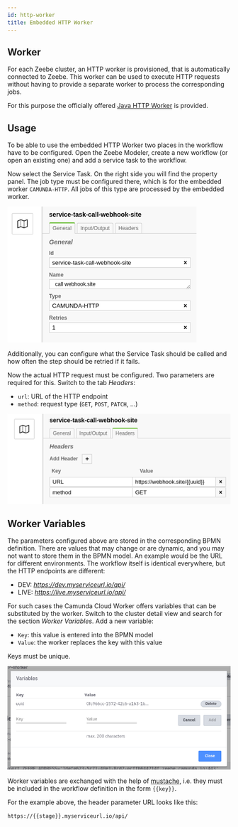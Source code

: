 ```yaml
---
id: http-worker
title: Embedded HTTP Worker
---
```


## Worker

For each Zeebe cluster, an HTTP worker is provisioned, that is automatically connected to Zeebe. This worker can be used to execute HTTP requests without having to provide a separate worker to process the corresponding jobs.

For this purpose the officially offered [Java HTTP Worker](https://github.com/zeebe-io/zeebe-http-worker) is provided.

## Usage

To be able to use the embedded HTTP Worker two places in the workflow have to be configured. Open the Zeebe Modeler, create a new workflow (or open an existing one) and add a service task to the workflow.

Now select the Service Task. On the right side you will find the property panel. The job type must be configured there, which is for the embedded worker `CAMUNDA-HTTP`. All jobs of this type are processed by the embedded worker.

![worker-properties-general](./assets/workflow-calling-webhook-site-service-task-properties-general.png)

Additionally, you can configure what the Service Task should be called and how often the step should be retried if it fails.

Now the actual HTTP request must be configured. Two parameters are required for this. Switch to the tab *Headers*:

* `url`: URL of the HTTP endpoint
* `method`: request type (`GET`, `POST`, `PATCH`, ...)

![worker-properties-headers](./assets/workflow-calling-webhook-site-service-task-properties-headers.png)

## Worker Variables

The parameters configured above are stored in the corresponding BPMN definition. There are values that may change or are dynamic, and you may not want to store them in the BPMN model. An example would be the URL for different environments. The workflow itself is identical everywhere, but the HTTP endpoints are different:

* DEV: *https://dev.myserviceurl.io/api/*
* LIVE: *https://live.myserviceurl.io/api/*

For such cases the Camunda Cloud Worker offers variables that can be substituted by the worker. Switch to the cluster detail view and search for the section *Worker Variables*. Add a new variable:

* `Key`: this value is entered into the BPMN model
* `Value`: the worker replaces the key with this value

Keys must be unique.

![worker-variables](./assets/workflow-calling-webhook-site-worker-variables.png)

Worker variables are exchanged with the help of [mustache](https://github.com/spullara/mustache.java), i.e. they must be included in the workflow definition in the form `{{key}}`.

For the example above, the header parameter URL looks like this:

```bash
https://{{stage}}.myserviceurl.io/api/
```
